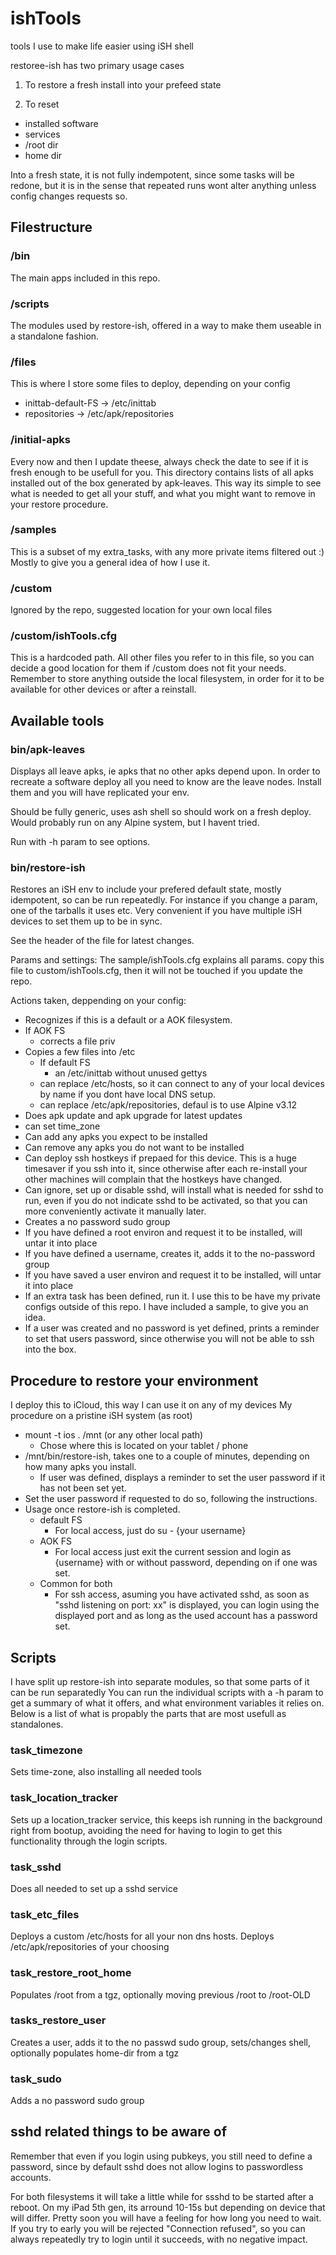# ishTools
tools I use to make life easier using iSH shell



restoree-ish has two primary usage cases
1) To restore a fresh install into your prefeed state

2) To reset
  - installed software
  - services
  - /root dir
  - home dir
  
  Into a fresh state, it is not fully indempotent, since some tasks will be redone, but it is in the sense that repeated runs wont alter anything unless config changes requests so.

## Filestructure
### /bin 
The main apps included in this repo.
### /scripts
The modules used by restore-ish, offered in a way to make them useable in a standalone fashion.
### /files
This is where I store some files to deploy, depending on your config
  - inittab-default-FS -> /etc/inittab
  - repositories -> /etc/apk/repositories
### /initial-apks
Every now and then I update theese, always check the date to see if it is fresh enough to be usefull for you.
This directory contains lists of all apks installed out of the box generated by apk-leaves.
This way its simple to see what is needed to get all your stuff, and what you might want to remove in your restore procedure.
### /samples
This is a subset of my extra_tasks, with any more private items filtered out :) Mostly to give you a general idea of how I use it.
### /custom
Ignored by the repo, suggested location for your own local files
### /custom/ishTools.cfg
This is a hardcoded path. All other files you refer to in this file, so you can decide a good location for them if /custom does not fit your needs. Remember to store anything outside the local filesystem, in order for it to be available for other devices or after a reinstall.


## Available tools
### bin/apk-leaves
Displays all leave apks, ie apks that no other apks depend upon. In order to recreate a software deploy all you need to know are the leave nodes. Install them and you will have replicated your env.

Should be fully generic, uses ash shell so should work on a fresh deploy.
Would probably run on any Alpine system, but I havent tried.

Run with -h param to see options.

### bin/restore-ish
Restores an iSH env to include your prefered default state, mostly idempotent, so can be run repeatedly. For instance if you change a param, one of the tarballs it uses etc. Very convenient if you have multiple iSH devices to set them up to be in sync.

See the header of the file for latest changes.

Params and settings:
The sample/ishTools.cfg explains all params. copy this file to 
custom/ishTools.cfg, then it will not be touched if you update the repo.

Actions taken, deppending on your config:
- Recognizes if this is a default or a AOK filesystem.
- If AOK FS
  - corrects a file priv
- Copies a few files into /etc
  - If default FS 
    - an /etc/inittab without unused gettys
  - can replace /etc/hosts, so it can connect to any of your local devices by name if you dont have local DNS setup.
  - can replace /etc/apk/repositories, defaul is to use Alpine v3.12  
- Does apk update and apk upgrade for latest updates
- can set time_zone
- Can add any apks you expect to be installed
- Can remove any apks you do not want to be installed
- Can deploy ssh hostkeys if prepaed for this device.
  This is a huge timesaver if you ssh into it, since otherwise after each re-install your other machines will complain that the hostkeys have changed.
- Can ignore, set up or disable sshd, will install what is needed for sshd to run, even if you do not indicate sshd to be activated, so that you can more conveniently activate it manually later.
- Creates a no password sudo group
- If you have defined a root environ and request it to be installed, will untar it into place
- If you have defined a username, creates it, adds it to the no-password group
- If you have saved a user environ and request it to be installed, will untar it into place
- If an extra task has been defined, run it. 
  I use this to be have my private configs outside of this repo. I have included a sample, to give you an idea.
- If a user was created and no password is yet defined, prints a reminder to set that users password, since otherwise you will not be able to ssh into the box.

## Procedure to restore your environment
I deploy this to iCloud, this way I can use it on any of my devices
My procedure on a pristine iSH system (as root)
- mount -t ios . /mnt (or any other local path)
  - Chose where this is located on your tablet / phone
- /mnt/bin/restore-ish, takes one to a couple of minutes, depending on how many apks you install.
  - If user was defined, displays a reminder to set the user password if it has not been set yet.
- Set the user password if requested to do so, following the instructions.
- Usage once restore-ish is completed.
  - default FS
    - For local access, just do su - {your username}
  - AOK FS
    - For local access just exit the current session and login as {username} with or without password, depending on if one was set.
  - Common for both
    - For ssh access, asuming you have activated sshd, as soon as "sshd listening on port: xx" is displayed, you can login using the displayed port and as long as the used account has a password set.

## Scripts
I have split up restore-ish into separate modules, so that some parts of it can be run separatedly
You can run the individual scripts with a -h param to get a summary of what it offers, and what environment variables it relies on.
Below is a list of what is propably the parts that are most usefull as standalones.

### task_timezone
Sets time-zone, also installing all needed tools
  
### task_location_tracker
Sets up a location_tracker service, this keeps ish running in the background right from bootup, avoiding the need for having to login to get this functionality through the login scripts.

### task_sshd
Does all needed to set up a sshd service

### task_etc_files
Deploys a custom /etc/hosts for all your non dns hosts. Deploys /etc/apk/repositories of your choosing

### task_restore_root_home
Populates /root from a tgz, optionally moving previous /root to /root-OLD

### tasks_restore_user
Creates a user, adds it to the no passwd sudo group, sets/changes shell, optionally populates home-dir from a tgz

### task_sudo
Adds a no password sudo group


## sshd related things to be aware of

Remember that even if you login using pubkeys, you still need to define a password, since by default sshd does not allow logins to passwordless accounts.

For both filesystems it will take a little while for ssshd to be started after a reboot. On my iPad 5th gen, its arround 10-15s but depending on device that will differ. Pretty soon you will have a feeling for how long you need to wait. If you try to early you will be rejected "Connection refused", so you can always repeatedly try to login until it succeeds, with no negative impact.
